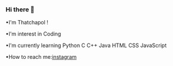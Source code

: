 ### Hi there 👋

•I'm Thatchapol !

•I'm interest in Coding

•I'm currently learning Python C C++ Java HTML CSS JavaScript

•How to reach me:[instagram](https://www.instagram.com/kaopun_tb/)
